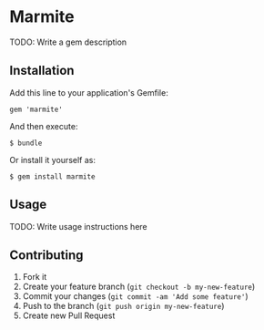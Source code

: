 # Marmite

TODO: Write a gem description

## Installation

Add this line to your application's Gemfile:

    gem 'marmite'

And then execute:

    $ bundle

Or install it yourself as:

    $ gem install marmite

## Usage

TODO: Write usage instructions here

## Contributing

1. Fork it
2. Create your feature branch (`git checkout -b my-new-feature`)
3. Commit your changes (`git commit -am 'Add some feature'`)
4. Push to the branch (`git push origin my-new-feature`)
5. Create new Pull Request
